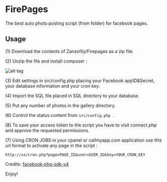 FirePages
====================
The best auto photo posting script (from folder) for facebook pages.


Usage
-----
(1) Download the contents of Zanzofily/Firepages as a zip file.

(2) Unzip the file and install composer :

![alt tag](http://im83.gulfup.com/X1xeNg.png)

(3) Edit settings in src/config.php placing your Facebook appID&Secret, your database information and your cron key.

(4) Import the SQL file placed in SQL directory to your database.

(5) Put any number of photos in the gallery directory.

(6) Control the status content from ```src/config.php ```.

(8) To save your access token to the script you have to visit connect.php and approve the requested permissions. 

(7) Using CRON JOBS in your cpanel or callmyapp.com application use this url format to activate any page in the script :

``` http://xx/cron.php?page=PAGE_ID&user=USER_ID&key=YOUR_CRON_KEY ```

Credits:
[facebook-php-sdk-v4](https://github.com/facebook/facebook-php-sdk-v4)

Enjoy!
